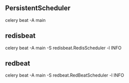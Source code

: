 
## PersistentScheduler
celery beat -A main

## redisbeat
celery beat -A main -S redisbeat.RedisScheduler -l INFO

## redbeat
celery beat -A main -S redbeat.RedBeatScheduler -l INFO